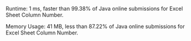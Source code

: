 Runtime: 1 ms, faster than 99.38% of Java online submissions for Excel Sheet Column Number.

Memory Usage: 41 MB, less than 87.22% of Java online submissions for Excel Sheet Column Number.